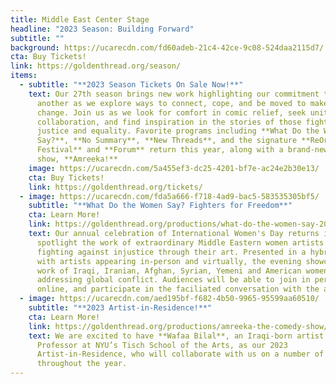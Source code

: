 ```yaml
---
title: Middle East Center Stage
headline: "2023 Season: Building Forward"
subtitle: ""
background: https://ucarecdn.com/fd60adeb-21c4-42ce-9c08-524daa2115d7/
cta: Buy Tickets!
link: https://goldenthread.org/season/
items:
  - subtitle: "**2023 Season Tickets On Sale Now!**"
    text: Our 27th season brings new work highlighting our commitment to uplift one
      another as we explore ways to connect, cope, and be moved to make a
      change. Join us as we look for comfort in comic relief, seek unity in
      collaboration, and find inspiration in the stories of those fighting for
      justice and equality. Favorite programs including **What Do the Women
      Say?**, **No Summary**, **New Threads**, and the signature **ReOrient
      Festival** and **Forum** return this year, along with a brand-new comedy
      show, **Amreeka!**
    image: https://ucarecdn.com/5a455ef3-dc25-4201-bf7e-ac24e2b30e13/
    cta: Buy Tickets!
    link: https://goldenthread.org/tickets/
  - image: https://ucarecdn.com/fda5a666-f718-4ad9-bac5-583535305bf5/
    subtitle: "**What Do the Women Say? Fighters for Freedom**"
    cta: Learn More!
    link: https://goldenthread.org/productions/what-do-the-women-say-2023/
    text: Our annual celebration of International Women's Day returns in 2023 to
      spotlight the work of extraordinary Middle Eastern women artists who are
      fighting against injustice through their art. Presented in a hybrid format
      with artists appearing in-person and virtually, the evening showcases the
      work of Iraqi, Iranian, Afghan, Syrian, Yemeni and American women
      addressing global conflict. Audiences will be able to join in person or
      online, and participate in the faciliated conversation with the artists.
  - image: https://ucarecdn.com/aed195bf-f682-4b50-9965-95599aa60510/
    subtitle: "**2023 Artist-in-Residence!**"
    cta: Learn More!
    link: https://goldenthread.org/productions/amreeka-the-comedy-show/
    text: We are excited to have **Wafaa Bilal**, an Iraqi-born artist and Arts
      Professor at NYU’s Tisch School of the Arts, as our 2023
      Artist-in-Residence, who will collaborate with us on a number of projects
      throughout the year.
---
```

